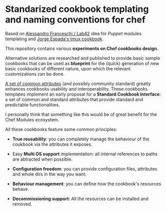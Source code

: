 Standarized cookbook templating and naming conventions for chef
===============================================================

Based on [Alessandro Franceschi / Lab42](http://www.example42.com) idea for
*Puppet* modules templating and [Jorge Espada's tmux cookbook](https://github.com/jespada/tmux-cookbook).

This repository contains various **experiments on Chef cookbooks design**.

Alternative solutions are researched and published to provide basic sample
cookbooks that can be used as **blueprint** for the (quick) generation of new
basic cookbooks of different nature, upon which the relevant customizations can
be done.

[A set of common attributes](Attributes_List.md) (and possibly community standard) greatly enhances
cookbooks usability and interoperability. These cookbooks templates
implement an early proposal for a **Standard Cookbook Interface**: a
set of common and standard attributes that provide standard and predictable
functionalities.

I personally think that something like this would be of great benefit for the
Chef Modules ecosystem.

All these cookbooks feature some common principles:

- **True reusability**: you can completely manage the behaviour of the cookbook
  via the attributes it exposes.

- Easy **Multi OS support** implementation: all internal references to paths are
  abtracted when possible.

- **Configuration freedom**: you can provide configuration files, attributes
  and whole dirs in the way you want.

- **Behaviour management**: you can define how the cookbook's resources behave.

- **Decommissioning support**: All the resources can be installed and removed.

